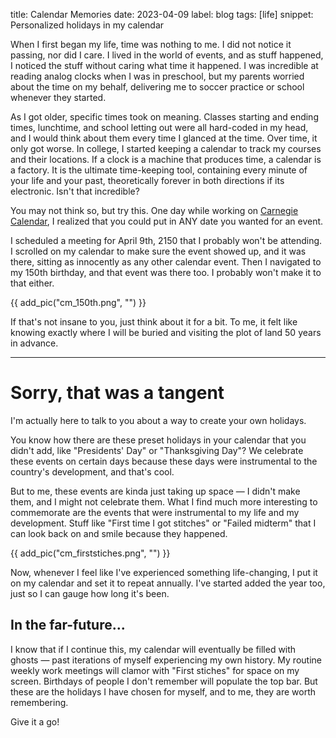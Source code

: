 title: Calendar Memories
date: 2023-04-09
label: blog
tags: [life]
snippet: Personalized holidays in my calendar

When I first began my life, time was nothing to me. I did not notice it passing, nor did I care. I lived in the world of events, and as stuff happened, I noticed the stuff without caring what time it happened. I was incredible at reading analog clocks when I was in preschool, but my parents worried about the time on my behalf, delivering me to soccer practice or school whenever they started. 

As I got older, specific times took on meaning. Classes starting and ending times, lunchtime, and school letting out were all hard-coded in my head, and I would think about them every time I glanced at the time. Over time, it only got worse. In college, I started keeping a calendar to track my courses and their locations. If a clock is a machine that produces time, a calendar is a factory. It is the ultimate time-keeping tool, containing every minute of your life and your past, theoretically forever in both directions if its electronic. Isn't that incredible? 

You may not think so, but try this. One day while working on [Carnegie Calendar](../../projects/carnegiecalendar), I realized that you could put in ANY date you wanted for an event. 

I scheduled a meeting for April 9th, 2150 that I probably won't be attending. I scrolled on my calendar to make sure the event showed up, and it was there, sitting as innocently as any other calendar event. Then I navigated to my 150th birthday, and that event was there too. I probably won't make it to that either. 

{{ add_pic("cm_150th.png", "") }}

If that's not insane to you, just think about it for a bit. To me, it felt like knowing exactly where I will be buried and visiting the plot of land 50 years in advance.

<hr> 

# Sorry, that was a tangent
I'm actually here to talk to you about a way to create your own holidays.

You know how there are these preset holidays in your calendar that you didn't add, like "Presidents' Day" or "Thanksgiving Day"? We celebrate these events on certain days because these days were instrumental to the country's development, and that's cool. 

But to me, these events are kinda just taking up space — I didn't make them, and I might not celebrate them. What I find much more interesting to commemorate are the events that were instrumental to my life and my development. Stuff like "First time I got stitches" or "Failed midterm" that I can look back on and smile because they happened. 

{{ add_pic("cm_firststiches.png", "") }}

Now, whenever I feel like I've experienced something life-changing, I put it on my calendar and set it to repeat annually. I've started added the year too, just so I can gauge how long it's been. 

## In the far-future...
I know that if I continue this, my calendar will eventually be filled with ghosts — past iterations of myself experiencing my own history. My routine weekly work meetings will clamor with "First stiches" for space on my screen. Birthdays of people I don't remember will populate the top bar. But these are the holidays I have chosen for myself, and to me, they are worth remembering.

Give it a go!